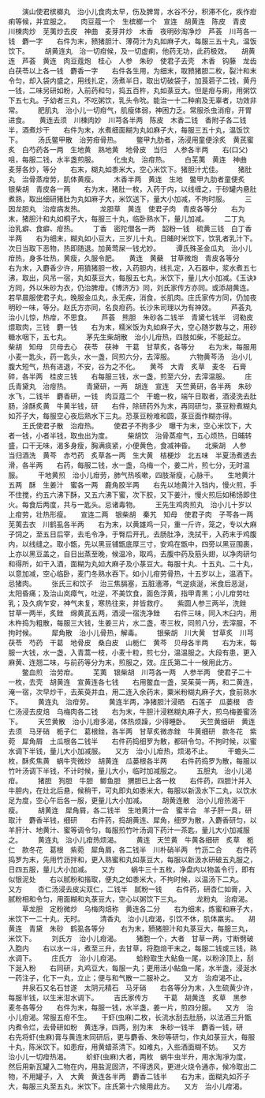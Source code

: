 <!-- { "loadSidebar": true } -->
　　演山使君槟榔丸　治小儿食肉太早，伤及脾胃，水谷不分，积滞不化，疾作疳痢等候，并宜服之。　　肉豆蔻一个　生槟榔一个　宣连　胡黄连　陈皮　青皮　川楝肉炒　芜荑炒去皮　神曲　麦芽并炒　木香　夜明砂淘净炒　芦荟　川芎各一钱　麝一字　　右件为末，豮猪胆汁、薄荷汁为丸如麻子大，每服三五十丸，温饭饮下。
　　胡黄连丸　治一切疳候，及一切虚痢，他药无功，此药极效。　　胡黄连　芦荟　黄连　肉豆蔻炮　桂心　人参　朱砂　使君子去壳　木香　钩藤　龙齿　白茯苓以上各一钱　麝香一字　　右件各生用，为细末，取豮猪胆二枚，裂汁和末令匀，却入袋内盛之，用线扎定，汤煮半日，取出切破袋子，加莨菪子二钱，黄丹一钱，二味另研如粉，入前药和匀，捣五百杵，丸如菉豆大。但是疳与痢，用粥饮下五七丸。子幼者三丸，不吃粥饮，乳头令吮。能治一十二种痢及无辜者，功效非常。
　　肥肌丸　治小儿一切疳气，肌瘦体弱，神困力乏。常服杀虫消疳，开胃进食。　　黄连去须　川楝肉妙　川芎各半两　陈皮　木香二钱　香附子各二钱半，酒煮炒干　　右件为末，水煮细面糊为丸如麻子大，每服三五十丸，温饭饮下。
　　汤氏鳖甲散　治劳疳骨热。
　　鳖甲九肋者，汤浸用童便涂炙　黄芪蜜炙　白芍药各一两　生地黄　熟地黄　地骨皮　当归　人参各半两　　右(口父)咀，每服二钱，水半盏煎服。
　　化虫丸　治疳热。
　　白芜荑　黄连　神曲　麦芽各炒，等分　　右末，糊丸如黍米大，空心米饮下。猪胆汁尤佳。
　　猪肚丸　治骨蒸疳劳，肌体黄瘦。
　　木香半两　黄连　生地　鳖甲九肋者童便炙　银柴胡　青皮各一两　　右为末，猪肚一枚，入药于内，以线缠之，于砂罐内悬肚煮熟，取出细研猪肚为丸如麻子大，米饮送下，量大小加减，不拘时服。
　　三因龙胆丸　治疳病发热。
　　龙胆草　黄连　使君子肉　青皮各等分　　右为末，猪胆汁和丸如桐子大，每服三十丸，临卧熟水下，量儿加减。
　　二丁丸　治乳癖、食癖、疳热。
　　丁香　密陀僧各一两　韶粉一钱　硫黄三钱　白丁香半两　　右为细末，糊丸如小豆大，三岁儿十丸，日晡时米饮下，饮乳者乳汁下。次日当取下恶物，热即随退。加黄莺屎一钱尤妙。
　　谭氏殊圣金瓜丸　治小儿疳热，身多壮热，黄瘦，久服令肥。　　黄连　黄蘗　甘草微炮　青皮各等分　　右为末，入麝香少许，用獖猪胆一枚，入药胆内，线扎定，入石器中，浆水煮五七沸，取出，风吊一宿，丸如菉豆大，每服五七丸，米饮下，量儿大小加减。《玉诀》方同，外以朱砂为衣，仍治脾疳。《博济方》同，刘氏家传方亦同。或添胡黄连。若早晨服使君子丸，晚服金瓜丸，永无疾，消食，长肌肉。庄氏家传方同，仍加夜明砂一味，等分。赵氏方亦同，名良疳药。长沙朱司理以为有神效。
　　芦荟丸　治小儿惊，热疳，不思食。　　芦荟　熊胆　朱砂各二钱半　青黛七钱半　诃勒皮煨取肉，三钱　麝一钱　　右为末，糯米饭为丸如麻子大，空心随岁数与之，用砂糖水咽下，五七丸。
　　茅先生柴胡散　治小儿疳热，四肢如柴，不能起立。　　柴胡　知母　贝母去心　茯苓　茯神　干葛　甘草炙，各等分　　右为末，每服用小麦一匙头，药一匙头，水一盏，同煎六分，去滓服。
　　六物黄芩汤　治小儿腹大短气，热有进退，不安，谷为之不化。　　黄芩　大青　炙草　麦冬　石膏碎，各半两　桂皮三钱　　右每服三钱，水一盏，煎至六分，去滓温服。
　　庄氏青黛丸　治疳热。
　　青黛研，一两　胡连　宣连　天竺黄研，各半两　朱砂水飞，二钱半　麝香研，一钱　肉豆蔻二个　干蟾一枚，端午日取者，酒浸洗去肚肠，涂酥炙黄　牛黄半钱，研　　右件，除研药外为末，再同研匀，菉豆粉煮糊丸如芥子大，每服空心夜后熟水下三丸。恐菉豆粉难和圆，菉豆面作糊亦得。
　　王氏使君子散　治疳热。
　　使君子不拘多少　曝干为末，空心米饮下，大者一钱，小者半钱，取虫出为度。
　　柴胡饮　治骨蒸疳气，五心烦热，日晡转盛，口干无味，渴多身瘦，胸满痰紧，小便黄色，食减神昏。　　北柴胡　人参　当归酒洗　黄芩　赤芍药　炙草各一两　生大黄　桔梗炒　北五味　半夏汤煮透去滑，各半两　　右药，每服二钱，水一盏，乌梅一个，姜二片，煎七分，无时温服。
　　干地黄煎　治小儿疳劳，肺气热咳嗽，四肢渐瘦，心脉干。　　生地黄汁五两　酥　生姜汁　蜜各一两　鹿角胶半两　　右先以地黄汁入铛内，慢火煎，手不住搅，约五六沸下酥，又五六沸下蜜，次下胶，又下姜汁，慢火煎后如稀饧即住火。每食后两度，共与一匙头。忌诸毒物。
　　王先生鸡肉煎丸　治小儿十岁以上疳劳，壮热形瘦。　　宣连二两　银柴胡　秦艽　知母　使君子肉　子芩各一两　芜荑去衣　川鹤虱各半两　　右为末，以黄雄鸡一只，重一斤许，笼之，专以大麻子饲之，至五日后宰，去毛令净，于臀后开孔，去肠肚净，洗拭干，入药末于鸡腹内，以线缝之。取小甑，先以黑豆铺甑底厚三寸，安鸡在甑中，四旁以黑豆围裹，上亦以黑豆盖之，自日出蒸至晚，候温冷，取鸡，去腹中药及筋头翅，以净肉研匀和得所，如干入酒，面糊为丸如大麻子及小菉豆大。每服十丸、十五丸、二十丸，以意加减，空心临卧，麦门冬熟水吞下。如小儿疳劳骨热，十五岁以上，温酒下。忌猪肉。
　　张氏三和饮子　治三焦膈塞，五脏濇滞，气逆痰涎，米食后恶涎，太阳昏痛；及治山岚瘴气，吐逆，不美饮食，面色浮黄，指甲青黑；小儿疳劳吐乳；及久病乍安，神气未复，寒热往来，并皆救疗。　　紫圆人参三两半，洗銼　甘草一两半，炙銼　绵黄芪五两，酒浸一宿洗净銼　　右件三味，同入木臼内，用木杵捣为粗散，每服三大钱，生姜三片，水二盏，枣三枚，同煎八分，去滓服，不拘时候。
　　犀角散　治小儿骨热，解毒。
　　银柴胡　川大黄　甘草炙　川芎　茯苓　芍药　干葛　地骨皮　桑白皮　山栀仁　黄芩　贝母各半两　　右为末，每服一大钱，水一盏，入青蒿一枝，小麦十粒，煎七分，温温服之。大段有患，更入麻黄、连翘二味，与前药等分为末，煎服之，效。庄氏第二十一候用此方。
　　鳖血煎　治劳疳。
　　芜荑　银柴胡　川芎各一两　人参半两　使君子二十一枚，去壳　胡黄连　宣黄连各七钱　　右用鳖血一盏，吴茱萸一两，和二黄连，淹一宿，次早炒干，去茱萸并血，用二连入余药末，粟米粉糊丸麻子大，食前熟水下。
　　黄连丸　治疳劳。
　　黄连半两，净猪胆汁浸晒　石莲子　瓜蒌根　杏仁汤浸去皮焙　乌梅肉各二钱　　右为末，牛胆汁浸糕糊丸麻子大，煎乌梅姜蜜汤下。
　　天竺黄散　治小儿疳多渴，体热烦躁，少得睡卧。　　天竺黄细研　黄连去须　马牙硝　栀子仁　葛根銼，各半两　甘草炙微赤銼　牛黄细研　款冬花　紫菀　犀角屑　土瓜根各二钱半　　右件药捣细罗为散，都研令匀。不拘时候，以蜜水调下半钱，量儿大小加减服。　　又方　治小儿疳热，烦渴不止。
　　干蟾头二枚，酥炙焦黄　蜗牛壳微炒　胡黄连　瓜蒌根各半两　　右件药捣罗为散，每服以竹叶汤调下半钱，不计时候，量儿大小，临时加减服之。
　　五胆丸　治小儿渴疳。
　　猪胆　狗胆　牛胆　鲫鱼胆　猬胆已上各一枚　　右件药，四胆汁并入牛胆内，在灶北后悬，候稍干，可丸即丸如黍米大，每服以新汲水下二丸，以饮水足为度，空心午后各一服，更量儿大小加减。
　　胡黄连散　治小儿疳热渴干瘦。
　　胡黄连　犀角屑，各二钱半　生地黄汁一合　蜜半合　羊子肝一具，研取汁　麝香半钱，细研　　右件药，捣胡黄连、犀角，细罗为散，入麝香研匀，以羊肝汁、地黄汁、蜜等调令匀，每服煎竹叶汤调下药汁一茶匙，量儿大小加减服之。
　　黄连丸　治小儿疳热烦渴。
　　黄连　天竺黄　牛黄各细研　炙草　栀仁　款冬花　葛根　紫菀　犀角屑，各二钱半　川朴硝半两　竹沥二合　　右件药捣罗为末，先用竹沥拌和，更入熟蜜和丸如菉豆大，每服以新汲水研破五丸服之，日四五服，量儿大小加减。　　又方
　　蜗牛三十五枚，净盘内以物盖令行，即有似银泥处　　右以腻粉和揩取，便丸之如黍米大，不拘时候，以温汤下二丸。　　又方
　　杏仁汤浸去皮尖双仁，二钱半　腻粉一钱　　右件药，研杏仁如膏，入腻粉相和令匀，用面糊和丸菉豆大，空心以粥饮下三丸。
　　龙粉丸　治疳渴。
　　草龙胆　定粉微炒　乌梅肉焙称　黄连各二分　　右为细末，炼蜜和麻子大，米饮下一二十丸，无时。
　　清香丸　治小儿疳渴，引饮不休，肌体羸劣。　　胡黄连　青黛　朱砂　鹤虱各等分
　　右为末，豮猪胆汁和丸菉豆大，每服三丸，米饮下。
　　刘氏方　治小儿疳渴。
　　猪胞一个，大者　甘草一两，寸断劈破入胞内　　右以水一斗，煮至三升，去甘草，将胞焙干末之，每服二钱或三钱，熟水调下。
　　庄氏方　治小儿疳渴。
　　蛤粉取生大鲇鱼一尾，以粉涂顶上，刮下涎入粉　　右同研，丸鸡豆大，每服一丸；更用活小鲇鱼一尾，水半盏，浸涎水一药注子，化下一丸，立止；便与和气散一二服补之。　　又方　治疳渴不止。
　　井泉石又名石甘遂　太阴元精石　马牙硝　　右各等分为末，入生硫黄少许，每服半钱，以生米泔水调下。
　　吉氏家传方
　　干葛　胡黄连　炙草　黑参　麦冬各等分　　右件为末，每服一钱，水半盏，姜一片，煎四分服。　　又方　治小儿疳渴。常服五疳不生。　　干虾(虫麻)二枚，长流水刮去肚肠，以法酒三升甑内煮令烂，去骨研如粉　黄连凈，四两，别为末　朱砂一钱半　麝香一钱，研　　右先将虾(虫麻)膏与黄连末同研后，更与麝香、朱砂等研匀，作丸如菉豆大，每服十丸，陈米饮下。如患疳，用黄蜡茶清下。如难丸，入些酒面糊不妨。　　又方　治小儿一切疳热渴。
　　蚧虾(虫麻)大者，两枚　蜗牛虫半升，用水淘凈为度，然后用新瓦罐入二物在内，用盐泥固济，不得透风，更进火烧令通赤，候冷取出二物，不用罐子，入　大黄　黄连各半两　麝香二钱半　　右为末，面糊丸如芥子大，每服三丸至五丸，米饮下。庄氏第十六候用此方。　　又方　治小儿疳渴。

